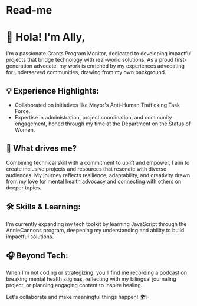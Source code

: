 # Read-me

# 👋 Hola! I'm Ally,

I'm a passionate Grants Program Monitor, dedicated to developing impactful projects that bridge technology with real-world solutions. As a proud first-generation advocate, my work is enriched by my experiences advocating for underserved communities, drawing from my own background.

## 💡 Experience Highlights:
- Collaborated on initiatives like Mayor's Anti-Human Trafficking Task Force.
- Expertise in administration, project coordination, and community engagement, honed through my time at the Department on the Status of Women.

## 🌱 What drives me?
Combining technical skill with a commitment to uplift and empower, I aim to create inclusive projects and resources that resonate with diverse audiences. My journey reflects resilience, adaptability, and creativity drawn from my love for mental health advocacy and connecting with others on deeper topics.

## 🛠 Skills & Learning:
I'm currently expanding my tech toolkit by learning JavaScript through the AnnieCannons program, deepening my understanding and ability to build impactful solutions.

## 🎧 Beyond Tech:
When I'm not coding or strategizing, you'll find me recording a podcast on breaking mental health stigmas, reflecting with my bilingual journaling project, or planning engaging content to inspire healing.

Let's collaborate and make meaningful things happen! 🌍✨
